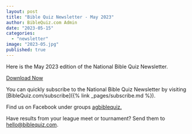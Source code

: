 ```yaml
---
layout: post
title: "Bible Quiz Newsletter - May 2023"
author: BibleQuiz.com Admin
date: "2023-05-15"
categories: 
  - "newsletter"
image: "2023-05.jpg"
published: true
---
```


Here is the May 2023 edition of the National Bible Quiz Newsletter.

<a href="{% link assets/2023/2023-May.pdf %}" class="button is-primary">Download Now</a>

You can quickly subscribe to the National Bible Quiz Newsletter by visiting [BibleQuiz.com/subscribe]({% link _pages/subscribe.md %}).

Find us on Facebook under groups [agbiblequiz.](https://www.facebook.com/groups/agbiblequiz)

Have results from your league meet or tournament? Send them to [hello@biblequiz.com](mailto:hello@biblequiz.com).
